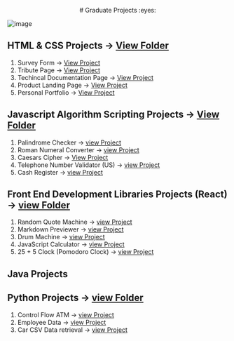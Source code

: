 <p style="text-align: center;"># Graduate Projects :eyes:</p>

![image](https://github.com/StevieJSmith/Graduate-Projects/blob/main/Images/Computer%20Screens.jpg)

## HTML & CSS Projects &rarr; [View Folder](https://github.com/StevieJSmith/Graduate-Projects/tree/main/HTML%20%26%20CSS%20Projects)
1. Survey Form &rarr; [View Project](https://github.com/StevieJSmith/Graduate-Projects/tree/main/HTML%20%26%20CSS%20Projects/Survey%20Form)
2. Tribute Page &rarr; [View Project](https://github.com/StevieJSmith/Graduate-Projects/tree/main/HTML%20%26%20CSS%20Projects/Tribute%20Page)
3. Techincal Documentation Page &rarr; [View Project](https://github.com/StevieJSmith/Graduate-Projects/tree/main/HTML%20%26%20CSS%20Projects/Technical%20Documentation%20Page)
4. Product Landing Page &rarr; [View Project](https://github.com/StevieJSmith/Graduate-Projects/tree/main/HTML%20%26%20CSS%20Projects/Product%20Landing%20Page)
5. Personal Portfolio &rarr; [View Project](https://github.com/StevieJSmith/Graduate-Projects/tree/main/HTML%20%26%20CSS%20Projects/Personal%20Portfolio%20Webpage)

## Javascript Algorithm Scripting Projects &rarr; [View Folder](https://github.com/StevieJSmith/Graduate-Projects/tree/main/Javascript%20Algorithm%20Scripting%20Projects)
1. Palindrome Checker &rarr; [view Project](https://github.com/StevieJSmith/Graduate-Projects/blob/main/Javascript%20Algorithm%20Scripting%20Projects/Palindrome%20Checker.js)
2. Roman Numeral Converter &rarr; [view Project](https://github.com/StevieJSmith/Graduate-Projects/blob/main/Javascript%20Algorithm%20Scripting%20Projects/Roman%20Numeral%20Converter.js)
3. Caesars Cipher &rarr; [View Project](https://github.com/StevieJSmith/Graduate-Projects/blob/main/Javascript%20Algorithm%20Scripting%20Projects/Caesars%20Cipher.js)
4. Telephone Number Validator (US) &rarr; [view Project](https://github.com/StevieJSmith/Graduate-Projects/blob/main/Javascript%20Algorithm%20Scripting%20Projects/Telephone%20Number%20Validator.js)
5. Cash Register &rarr; [view Project](https://github.com/StevieJSmith/Graduate-Projects/blob/main/Javascript%20Algorithm%20Scripting%20Projects/Cash%20Register.js)

## Front End Development Libraries Projects (React) &rarr; [view Folder](https://github.com/StevieJSmith/Graduate-Projects/tree/main/Front%20End%20Development%20Libraries%20Projects%20(React))
1. Random Quote Machine &rarr; [view Project](https://github.com/StevieJSmith/Graduate-Projects/tree/main/Front%20End%20Development%20Libraries%20Projects%20(React)/Random%20Quote%20Machine)
2. Markdown Previewer &rarr; [view Project](https://github.com/StevieJSmith/Graduate-Projects/tree/main/Front%20End%20Development%20Libraries%20Projects%20(React)/Markdown%20Previewer)
3. Drum Machine &rarr; [view Project](https://github.com/StevieJSmith/Graduate-Projects/tree/main/Front%20End%20Development%20Libraries%20Projects%20(React)/Drum%20Machine)
4. JavaScript Calculator &rarr; [view Project](https://github.com/StevieJSmith/Graduate-Projects/tree/main/Front%20End%20Development%20Libraries%20Projects%20(React)/JavaScript%20Calculator)
5. 25 + 5 Clock (Pomodoro Clock) &rarr; [view Project](https://github.com/StevieJSmith/Graduate-Projects/tree/main/Front%20End%20Development%20Libraries%20Projects%20(React)/25%20%2B%205%20Clock)

## Java Projects

## Python Projects &rarr; [view Folder](https://github.com/StevieJSmith/Graduate-Projects/tree/main/Python%20Projects)
1. Control Flow ATM &rarr; [view Project](https://github.com/StevieJSmith/Graduate-Projects/blob/main/Python%20Projects/control_flow_atm.py)
2. Employee Data &rarr; [view Project](https://github.com/StevieJSmith/Graduate-Projects/blob/main/Python%20Projects/employee_data.py)
3. Car CSV Data retrieval &rarr; [view Project](https://github.com/StevieJSmith/Graduate-Projects/blob/main/Python%20Projects/csv_car_task.py)
